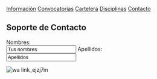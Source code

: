 [Información](Informacion.md) [Convocatorias](Convocatorias.md) [Cartelera](Cartelera.md) [Disciplinas](Disciplinas.msd) [Contacto](Contacto.md)

## Soporte de Contacto

<form>
  <label for="name">Nombres:</label><br>
  <input type="text" id="name" name="name" value="Tus nombres"<br>
  <label for="lname">Apellidos:</label><br>
  <input type="text" id="lname" name="lname" value="Apellidos"><br>
  </from>









![wa link_ejzj7m](https://user-images.githubusercontent.com/99769832/158484600-7d83d51a-383a-4d97-a63f-24abc0ed167b.png)

